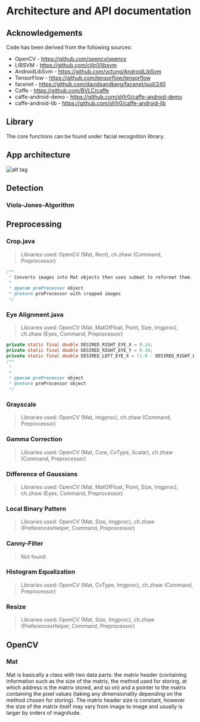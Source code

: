 # Architecture and API documentation
## Acknowledgements

Code has been derived from the following sources:
- OpenCV - https://github.com/opencv/opencv
- LIBSVM - https://github.com/cjlin1/libsvm
- AndroidLibSvm - https://github.com/yctung/AndroidLibSvm
- TensorFlow - https://github.com/tensorflow/tensorflow
- facenet - https://github.com/davidsandberg/facenet/pull/240
- Caffe - https://github.com/BVLC/caffe
- caffe-android-demo - https://github.com/sh1r0/caffe-android-demo
- caffe-android-lib - https://github.com/sh1r0/caffe-android-lib

## Library
The core functions can be found under facial recognition library.

## App architecture
![alt tag](https://github.com/Bin2015/ProjectBin/blob/master/Android-Face-Recognition-with-Deep-Learning-Test-Framework-master/AppArchitecture.png)

## Detection
### Viola-Jones-Algorithm

## Preprocessing
### Crop.java
> Libraries used: OpenCV (Mat, Rect), ch.zhaw (Command, Preprocessor)

```java
/**
 * Converts images into Mat objects then uses submat to reformat them.
 * 
 * @param preProcessor object
 * @return preProcessor with cropped images
 */
```

### Eye Alignment.java
> Libraries used: OpenCV (Mat, MatOfFloat, Point, Size, Imgproc), ch.zhaw (Eyes, Command, Preprocessor)
```java
private static final double DESIRED_RIGHT_EYE_X = 0.24;
private static final double DESIRED_RIGHT_EYE_Y = 0.30;
private static final double DESIRED_LEFT_EYE_X = (1.0 - DESIRED_RIGHT_EYE_X);
/**
 * 
 * 
 * @param preProcessor object
 * @return preProcessor object
 */
```

### Grayscale
> Libraries used: OpenCV (Mat, Imgproc), ch.zhaw (Command, Preprocessor)

### Gamma Correction
> Libraries used: OpenCV (Mat, Core, CvType, Scalar), ch.zhaw (Command, Preprocessor)

### Difference of Gaussians
> Libraries used: OpenCV (Mat, MatOfFloat, Point, Size, Imgproc), ch.zhaw (Eyes, Command, Preprocessor)


### Local Binary Pattern
> Libraries used: OpenCV (Mat, Size, Imgproc), ch.zhaw (PreferencesHelper, Command, Preprocessor)


### Canny-Filter
> Not found.

### Histogram Equalization
> Libraries used: OpenCV (Mat, CvType, Imgproc), ch.zhaw (Command, Preprocessor)


### Resize
> Libraries used: OpenCV (Mat, Size, Imgproc), ch.zhaw (PreferencesHelper, Command, Preprocessor)

## OpenCV
### Mat
Mat is basically a class with two data parts: the matrix header (containing information such as the size of the matrix, the method used for storing, at which address is the matrix stored, and so on) and a pointer to the matrix containing the pixel values (taking any dimensionality depending on the method chosen for storing). The matrix header size is constant, however the size of the matrix itself may vary from image to image and usually is larger by orders of magnitude.


